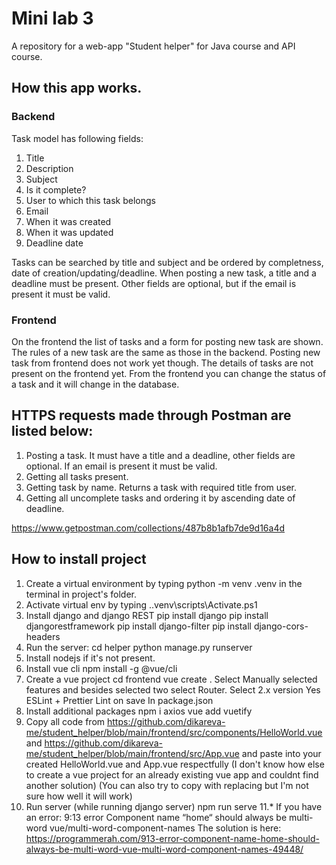 # Mini lab 3
A repository for a web-app "Student helper" for Java course and API course.

## How this app works.

### Backend
Task model has following fields:
1. Title
2. Description
3. Subject
4. Is it complete?
5. User to which this task belongs
6. Email
7. When it was created
8. When it was updated
9. Deadline date

Tasks can be searched by title and subject and be ordered by completness, date of creation/updating/deadline. When posting a new task, a title and a deadline must be present. Other fields are optional, but if the email is present it must be valid.

### Frontend
On the frontend the list of tasks and a form for posting new task are shown. The rules of a new task are the same as those in the backend. Posting new task from frontend does not work yet though. The details of tasks are not present on the frontend yet. From the frontend you can change the status of a task and it will change in the database. 


## HTTPS requests made through Postman are listed below:
1. Posting a task. It must have a title and a deadline, other fields are optional. If an email is present it must be valid.
2. Getting all tasks present.
3. Getting task by name. Returns a task with required title from user.
4. Getting all uncomplete tasks and ordering it by ascending date of deadline.

https://www.getpostman.com/collections/487b8b1afb7de9d16a4d

## How to install project
1. Create a virtual environment by typing 
python -m venv .venv
in the terminal in project's folder.
2. Activate virtual env by typing 
.\.venv\scripts\Activate.ps1
3. Install django and django REST
pip install django
pip install djangorestframework
pip install django-filter 
pip install django-cors-headers
4. Run the server:
cd helper
python manage.py runserver
5. Install nodejs if it's not present.
6. Install vue cli
npm install -g @vue/cli
7. Create a vue project
cd frontend
vue create .
Select Manually selected features and besides selected two select Router.
Select 2.x version
Yes
ESLint + Prettier
Lint on save
In package.json
8. Install additional packages
npm i axios
vue add vuetify
9. Copy all code from https://github.com/dikareva-me/student_helper/blob/main/frontend/src/components/HelloWorld.vue and https://github.com/dikareva-me/student_helper/blob/main/frontend/src/App.vue and paste into your created HelloWorld.vue and App.vue respectfully (I don't know how else to create a vue project for an already existing vue app and couldnt find another solution) (You can also try to copy with replacing but I'm not sure how well it will work)
10. Run server (while running django server)
npm run serve
11.* If you have an error: 
9:13 error Component name “home“ should always be multi-word vue/multi-word-component-names
The solution is here: https://programmerah.com/913-error-component-name-home-should-always-be-multi-word-vue-multi-word-component-names-49448/

